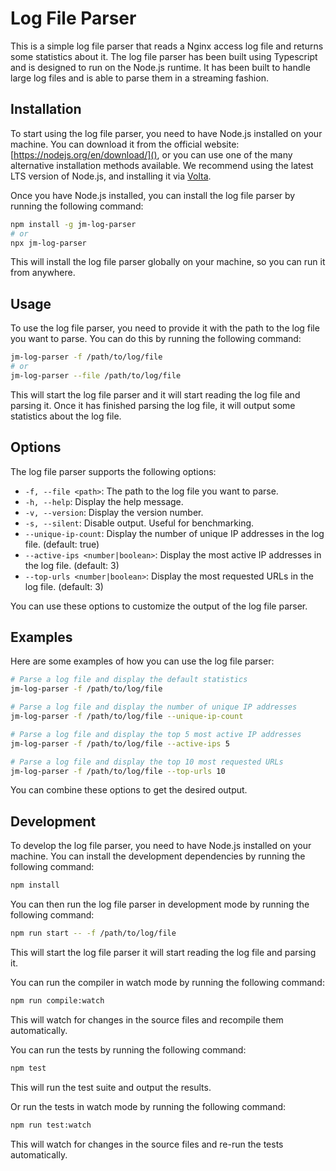 # Log File Parser

This is a simple log file parser that reads a Nginx access log file and returns some statistics about it.
The log file parser has been built using Typescript and is designed to run on the Node.js runtime.
It has been built to handle large log files and is able to parse them in a streaming fashion.

## Installation

To start using the log file parser, you need to have Node.js installed on your machine. You can download it from the official website: [https://nodejs.org/en/download/](), or you can use one of the many alternative installation methods available. We recommend using the latest LTS version of Node.js, and installing it via [Volta](https://volta.sh/).

Once you have Node.js installed, you can install the log file parser by running the following command:

```bash
npm install -g jm-log-parser
# or
npx jm-log-parser
```

This will install the log file parser globally on your machine, so you can run it from anywhere.

## Usage

To use the log file parser, you need to provide it with the path to the log file you want to parse. You can do this by running the following command:

```bash
jm-log-parser -f /path/to/log/file
# or
jm-log-parser --file /path/to/log/file
```

This will start the log file parser and it will start reading the log file and parsing it. Once it has finished parsing the log file, it will output some statistics about the log file.

## Options

The log file parser supports the following options:

- `-f, --file <path>`: The path to the log file you want to parse.
- `-h, --help`: Display the help message.
- `-v, --version`: Display the version number.
- `-s, --silent`: Disable output. Useful for benchmarking.
- `--unique-ip-count`: Display the number of unique IP addresses in the log file. (default: true)
- `--active-ips <number|boolean>`: Display the most active IP addresses in the log file. (default: 3)
- `--top-urls <number|boolean>`: Display the most requested URLs in the log file. (default: 3)

You can use these options to customize the output of the log file parser.

## Examples

Here are some examples of how you can use the log file parser:

```bash
# Parse a log file and display the default statistics
jm-log-parser -f /path/to/log/file

# Parse a log file and display the number of unique IP addresses
jm-log-parser -f /path/to/log/file --unique-ip-count

# Parse a log file and display the top 5 most active IP addresses
jm-log-parser -f /path/to/log/file --active-ips 5

# Parse a log file and display the top 10 most requested URLs
jm-log-parser -f /path/to/log/file --top-urls 10
```

You can combine these options to get the desired output.

## Development

To develop the log file parser, you need to have Node.js installed on your machine. You can install the development dependencies by running the following command:

```bash
npm install
```

You can then run the log file parser in development mode by running the following command:

```bash
npm run start -- -f /path/to/log/file
```

This will start the log file parser it will start reading the log file and parsing it.

You can run the compiler in watch mode by running the following command:

```bash
npm run compile:watch
```

This will watch for changes in the source files and recompile them automatically.

You can run the tests by running the following command:

```bash
npm test
```

This will run the test suite and output the results.

Or run the tests in watch mode by running the following command:

```bash
npm run test:watch
```

This will watch for changes in the source files and re-run the tests automatically.
